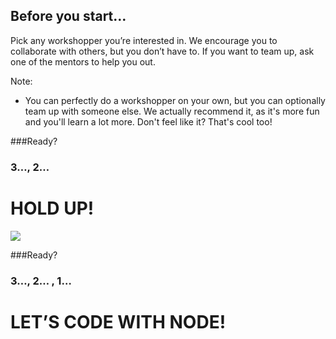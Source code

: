 ## Before you start&hellip;

Pick any workshopper you&rsquo;re interested in. We encourage you to collaborate with others, but you don&rsquo;t have to. If you want to team up, ask one of the mentors to help you out.<!-- .element: class="fragment"  -->

Note:
- You can perfectly do a workshopper on your own, but you can optionally team up with someone else. We actually recommend it, as it's more fun and you'll learn a lot more. Don't feel like it? That's cool too!


###Ready?<!-- .element: class="fragment"  -->


<h3>3&hellip;<span class="fragment">, 2&hellip;</span>


# HOLD UP!

<img class="plain fragment" src="https://raw.githubusercontent.com/beerjs/meta/master/assets/beerjs.svg" style>


###Ready?<!-- .element: class="fragment"  -->


<h3>3&hellip;<span class="fragment">, 2&hellip;</span><span class="fragment"> , 1&hellip;</span></h3>

# LET&rsquo;S CODE WITH NODE!<!-- .element: class="fragment"  -->
